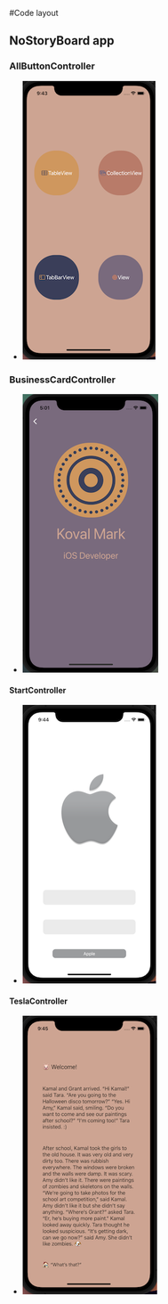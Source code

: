 #Code layout

## NoStoryBoard app
### AllButtonController
+ ![loadScreen](https://github.com/KovalMark/ScreenshotApp/blob/master/NSB/AllButtonController.png)
### BusinessCardController
+ ![loadScreen](https://github.com/KovalMark/ScreenshotApp/blob/master/NSB/BusinessCardController.png)

#### StartController
+ ![loadScreen](https://github.com/KovalMark/ScreenshotApp/blob/master/NSB/StartController.png)
    
#### TeslaController
+ ![loadScreen](https://github.com/KovalMark/ScreenshotApp/blob/master/NSB/TeslaController.png)
